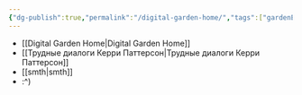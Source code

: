 ```yaml
---
{"dg-publish":true,"permalink":"/digital-garden-home/","tags":["gardenEntry"]}
---
```


- [[Digital Garden Home\|Digital Garden Home]]
- [[Трудные диалоги Керри Паттерсон\|Трудные диалоги Керри Паттерсон]]
- [[smth\|smth]]
- :^)
